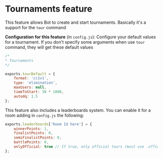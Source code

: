 Tournaments feature
====================

This feature allows Bot to create and start tournaments. Basically it's a support for the `tour` command

**Configuration for this feature** (in `config.js`): Configure your default values for a tournament. If you don't specify some arguments when use `tour` command, they will get these default values

```js
/*
* Tournaments
*/

exports.tourDefault = {
	format: 'cc1v1',
	type: 'elimination',
	maxUsers: null,
	timeToStart: 30 * 1000,
	autodq: 1.5
};
```

This feature also includes a leaderboards system. You can enable it for a room adding in `config.js` the following:

```js
exports.leaderboards['Room Id here'] = {
	winnerPoints: 1,
	finalistPoints: 0,
	semiFinalistPoints: 0,
	battlePoints: 0,
	onlyOfficial: true // If true, only official tours (must use .official command) will be counted
};
```
